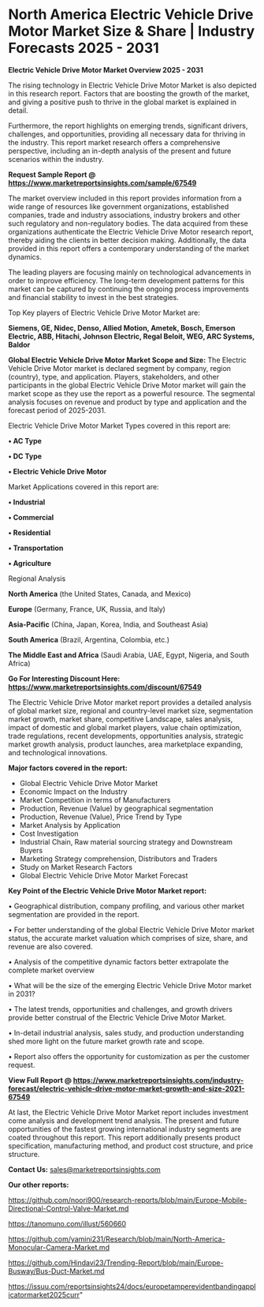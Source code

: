 # North America Electric Vehicle Drive Motor Market Size & Share | Industry Forecasts 2025 - 2031

<Strong> Electric Vehicle Drive Motor Market Overview 2025 - 2031</strong>

The rising technology in Electric Vehicle Drive Motor Market is also depicted in this research report. Factors that are boosting the growth of the market, and giving a positive push to thrive in the global market is explained in detail.

Furthermore, the report highlights on emerging trends, significant drivers, challenges, and opportunities, providing all necessary data for thriving in the industry. This report market research offers a comprehensive perspective, including an in-depth analysis of the present and future scenarios within the industry.

<strong>Request Sample Report @ <a href=https://www.marketreportsinsights.com/sample/67549>https://www.marketreportsinsights.com/sample/67549</a></strong>

The market overview included in this report provides information from a wide range of resources like government organizations, established companies, trade and industry associations, industry brokers and other such regulatory and non-regulatory bodies. The data acquired from these organizations authenticate the Electric Vehicle Drive Motor research report, thereby aiding the clients in better decision making. Additionally, the data provided in this report offers a contemporary understanding of the market dynamics.

The leading players are focusing mainly on technological advancements in order to improve efficiency. The long-term development patterns for this market can be captured by continuing the ongoing process improvements and financial stability to invest in the best strategies.

Top Key players of Electric Vehicle Drive Motor Market are:

<strong>Siemens, GE, Nidec, Denso, Allied Motion, Ametek, Bosch, Emerson Electric, ABB, Hitachi, Johnson Electric, Regal Beloit, WEG, ARC Systems, Baldor</strong>

<strong><b>Global Electric Vehicle Drive Motor Market Scope and Size:</b></strong>
The Electric Vehicle Drive Motor market is declared segment by company, region (country), type, and application. Players, stakeholders, and other participants in the global Electric Vehicle Drive Motor market will gain the market scope as they use the report as a powerful resource. The segmental analysis focuses on revenue and product by type and application and the forecast period of 2025-2031.

Electric Vehicle Drive Motor Market Types covered in this report are:

<strong>• AC Type

• DC Type

• Electric Vehicle Drive Motor</strong>

Market Applications covered in this report are:

<strong>• Industrial

• Commercial

• Residential

• Transportation

• Agriculture</strong> 

Regional Analysis

<strong>North America</strong> (the United States, Canada, and Mexico)

<strong>Europe</strong> (Germany, France, UK, Russia, and Italy)

<strong>Asia-Pacific</strong> (China, Japan, Korea, India, and Southeast Asia)

<strong>South America</strong> (Brazil, Argentina, Colombia, etc.)

<strong>The Middle East and Africa</strong> (Saudi Arabia, UAE, Egypt, Nigeria, and South Africa)

<strong>Go For Interesting Discount Here: <a href=https://www.marketreportsinsights.com/discount/67549>https://www.marketreportsinsights.com/discount/67549</a></strong>

The Electric Vehicle Drive Motor market report provides a detailed analysis of global market size, regional and country-level market size, segmentation market growth, market share, competitive Landscape, sales analysis, impact of domestic and global market players, value chain optimization, trade regulations, recent developments, opportunities analysis, strategic market growth analysis, product launches, area marketplace expanding, and technological innovations.

<strong><b>Major factors covered in the report:</b></strong>
<ul>
  <li>Global Electric Vehicle Drive Motor Market </li>
  <li>Economic Impact on the Industry</li>
  <li>Market Competition in terms of Manufacturers</li>
  <li>Production, Revenue (Value) by geographical segmentation</li>
  <li>Production, Revenue (Value), Price Trend by Type</li>
  <li>Market Analysis by Application</li>
  <li>Cost Investigation</li>
  <li>Industrial Chain, Raw material sourcing strategy and Downstream Buyers</li>
  <li>Marketing Strategy comprehension, Distributors and Traders</li>
  <li>Study on Market Research Factors</li>
  <li>Global Electric Vehicle Drive Motor Market Forecast</li>
</ul>

<strong><b>Key Point of the Electric Vehicle Drive Motor Market report:</b></strong>

• Geographical distribution, company profiling, and various other market segmentation are provided in the report.

• For better understanding of the global Electric Vehicle Drive Motor market status, the accurate market valuation which comprises of size, share, and revenue are also covered.

• Analysis of the competitive dynamic factors better extrapolate the complete market overview

• What will be the size of the emerging Electric Vehicle Drive Motor market in 2031?

• The latest trends, opportunities and challenges, and growth drivers provide better construal of the Electric Vehicle Drive Motor Market.

• In-detail industrial analysis, sales study, and production understanding shed more light on the future market growth rate and scope.

• Report also offers the opportunity for customization as per the customer request.

<strong><b>View Full Report @ <a href=https://www.marketreportsinsights.com/industry-forecast/electric-vehicle-drive-motor-market-growth-and-size-2021-67549>https://www.marketreportsinsights.com/industry-forecast/electric-vehicle-drive-motor-market-growth-and-size-2021-67549</a></b></strong>


At last, the Electric Vehicle Drive Motor Market report includes investment come analysis and development trend analysis. The present and future opportunities of the fastest growing international industry segments are coated throughout this report. This report additionally presents product specification, manufacturing method, and product cost structure, and price structure.

<strong>Contact Us:</strong>
sales@marketreportsinsights.com

<strong>Our other reports:</strong>

<a href=https://github.com/noori900/research-reports/blob/main/Europe-Mobile-Directional-Control-Valve-Market.md>https://github.com/noori900/research-reports/blob/main/Europe-Mobile-Directional-Control-Valve-Market.md</a>

<a href=https://tanomuno.com/illust/560660>https://tanomuno.com/illust/560660</a>

<a href=https://github.com/yamini231/Research/blob/main/North-America-Monocular-Camera-Market.md>https://github.com/yamini231/Research/blob/main/North-America-Monocular-Camera-Market.md</a>

<a href=https://github.com/Hindavi23/Trending-Report/blob/main/Europe-Busway/Bus-Duct-Market.md>https://github.com/Hindavi23/Trending-Report/blob/main/Europe-Busway/Bus-Duct-Market.md</a>

<a href=https://issuu.com/reportsinsights24/docs/europetamperevidentbandingapplicatormarket2025curr>https://issuu.com/reportsinsights24/docs/europetamperevidentbandingapplicatormarket2025curr</a>"
